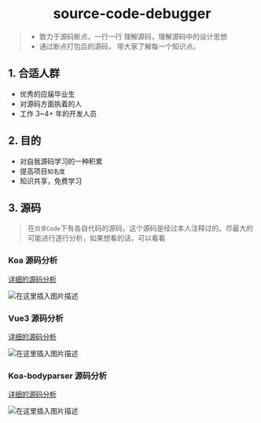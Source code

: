 <h1 align="center">source-code-debugger</h1>

> - 致力于源码断点，一行一行 理解源码，理解源码中的设计思想
> - 通过断点打包后的源码， 带大家了解每一个知识点。

## 1. 合适人群

- 优秀的应届毕业生
- 对源码方面执着的人
- 工作 3~4+ 年的开发人员

## 2. 目的

- 对自我源码学习的一种积累
- 提高项目`知名度`
- 知识共享，免费学习

## 3. 源码

> 在`目录Code`下有各自代码的源码，这个源码是经过本人注释过的。尽最大的可能进行逐行分析，如果想看的话，可以看看

### Koa 源码分析

[详细的源码分析](./Koa/README.md)

![在这里插入图片描述](https://img-blog.csdnimg.cn/6e97524a5a0041cdbff7c40ec3e74023.png#pic_center)

### Vue3 源码分析

[详细的源码分析](./Vue3/README.md)

![在这里插入图片描述](https://img-blog.csdnimg.cn/76251d6c43294c55be8fe0a0c7a4d720.png#pic_center)

### Koa-bodyparser 源码分析

[详细的源码分析](./Koa-BodyParser/README.md)

![在这里插入图片描述](https://img-blog.csdnimg.cn/9efc60f2fe284d258c2a47c96d728906.png#pic_center)
